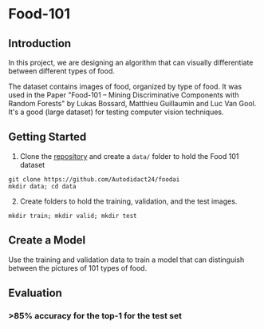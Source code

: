 [//]: # (Image References)


# Food-101

## Introduction

In this project, we are designing an algorithm that can visually differentiate between different types of food.

The dataset contains images of food, organized by type of food. It was used in the Paper "Food-101 – Mining Discriminative Components with Random Forests" by Lukas Bossard, Matthieu Guillaumin and Luc Van Gool. It's a good (large dataset) for testing computer vision techniques.

## Getting Started

1. Clone the [repository](https://github.com/Autodidact24/foodai) and create a `data/` folder to hold the Food 101 dataset
```text
git clone https://github.com/Autodidact24/foodai
mkdir data; cd data
```

2. Create folders to hold the training, validation, and the test images.
```text
mkdir train; mkdir valid; mkdir test
```

## Create a Model
Use the training and validation data to train a model that can distinguish between the pictures of 101 types of food.

## Evaluation

### >85% accuracy for the top-1 for the test set

